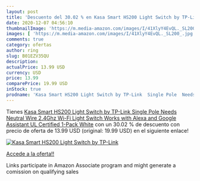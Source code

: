 ```yaml
---
layout: post
title: 'Descuento del 30.02 % en Kasa Smart HS200 Light Switch by TP-Link'
date: 2020-12-07 04:56:10
thumbnailImage: 'https://m.media-amazon.com/images/I/41XlyY4EvQL._SL200_.jpg'
images: [ 'https://m.media-amazon.com/images/I/41XlyY4EvQL._SL200_.jpg' ]
comments: true
category: ofertas
author: ring
slug: B01EZV35QU
description:
actualPrice: 13.99 USD
currency: USD
price: 13.99
comparePrice: 19.99 USD
inStock: true
prodname: 'Kasa Smart HS200 Light Switch by TP-Link  Single Pole  Needs Neutral Wire  2.4Ghz Wi-Fi Light Switch Works with Alexa and Google Assistant  UL Certified  1-Pack  White'
---
```


Tienes [Kasa Smart HS200 Light Switch by TP-Link  Single Pole  Needs Neutral Wire  2.4Ghz Wi-Fi Light Switch Works with Alexa and Google Assistant  UL Certified  1-Pack  White](https://www.amazon.com/dp/B01EZV35QU/?tag=tolees-20) con un 30.02 % de descuento con precio de oferta de 13.99 USD (original: 19.99 USD) en el siguiente enlace!

[![Kasa Smart HS200 Light Switch by TP-Link](https://m.media-amazon.com/images/I/41XlyY4EvQL._SL200_.jpg)](https://www.amazon.com/dp/B01EZV35QU/?tag=tolees-20)

[Accede a la oferta!!](https://www.amazon.com/dp/B01EZV35QU/?tag=tolees-20)

Links participate in Amazon Associate program and might generate a comission on qualifying sales


